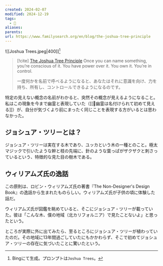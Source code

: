 ```yaml
---
created: 2024-02-07
modified: 2024-12-19
tags:
  - 📝
aliases: 
parents: 
url: https://www.familysearch.org/en/blog/the-joshua-tree-principle
---
```

![[Joshua Trees.jpeg|400]][^1]

> [!cite] [The Joshua Tree Principle](https://www.familysearch.org/en/blog/the-joshua-tree-principle#:~:text=Once%20you%20can%20name%20something%2C,own%20it.%20You%E2%80%99re%20in%20control.%22)
> Once you can name something, you’re conscious of it. You have power over it. You own it. You’re in control.
> 
> 一度何かを名前で呼べるようになると、あなたはそれに意識を向け、力を持ち、所有し、コントロールできるようになるのです。

特定の見えない概念の名前がわかると、突然その概念が見えるようになること。  
私はこの現象を今まで幽霊と表現していた（[[💭幽霊は名付けられて初めて見える]]）が、自分が気づくより前にまったく同じことを表現する方がいるとは思わなかった。

## ジョシュア・ツリーとは？
ジョシュア・ツリーは実在する木であり、ユッカという木の一種とのこと。極太マジックで引いたような幹と枝の先端に、針のような葉っぱがザクザクと刺さっているという、特徴的な見た目の樹木である。

## ウィリアムズ氏の逸話
この原則は、ロビン・ウィリアムズ氏の著書『The Non-Designer's Design Book』の逸話から生まれたものらしい。ウィリアムズ氏が子供の頃に体験した話だ。

ウィリアムズ氏が図鑑を眺めていると、そこにジョシュア・ツリーが載っていた。彼は「こんな木、僕の地域（北カリフォルニア）で見たことないよ」と思ったという。

ところが実際に外に出てみたら、至るところにジョシュア・ツリーが植わっていたのだ。その地域に13年間過ごしていたにもかかわらず、そこで初めてジョシュア・ツリーの存在に気づいたことに驚いたという。

[^1]: Bingにて生成。プロンプトは`Joshua Trees`。
